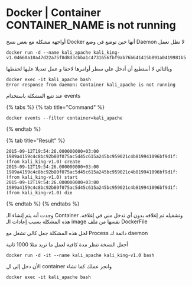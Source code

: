 # Docker \| Container CONTAINER\_NAME is not running

أواجهة مشكلة مع _بعض_ نسخ Docker أنها حين توضع في وضع Daemon لا تظل تعمل

```text
docker run -d --name kali_apache kali_king-v1.04660a10a47d22a75f8d8d3cbba1c4731656fbf9ab76b641415b891a0419981b5
```

وبالتالي لا أستطيع أن أدخل علي سطر أوامرها لاحقا و عمل تعديلا عليها لحفظها

```text
docker exec -it kali_apache bash
Error response from daemon: Container kali_apache is not running
```

عند تتبع المشكلة باستخدام events

{% tabs %}
{% tab title="Command" %}
```text
docker events --filter container=kali_apache
```
{% endtab %}

{% tab title="Result" %}
```
2015-09-12T19:54:26.000000000+03:00 1989a4159c4c8bc92b80f075ac5d45c615a245bc959021c4b819941096bf9d1f: (from kali_king-v1.0) create
2015-09-12T19:54:26.000000000+03:00 1989a4159c4c8bc92b80f075ac5d45c615a245bc959021c4b819941096bf9d1f: (from kali_king-v1.0) start
2015-09-12T19:54:26.000000000+03:00 1989a4159c4c8bc92b80f075ac5d45c615a245bc959021c4b819941096bf9d1f: (from kali_king-v1.0) die
```
{% endtab %}
{% endtabs %}

وجدت أنه يتم إنشاء الـ Container وتشغيله ثم إغلاقه بدون أي تدخل مني في إغلاقه. هذه المشكلة بسبب إعادات الـ image نفسها من ملف DockerFile

لحل هذه المشكلة جعل كالي تشغل مع Process دائمة ك daemon

أجعل النسخة تنظر مدة كافية لعمل ما تريد مثلا 1000 ثانية

```text
docker run -d -it --name kali_apache kali_king-v1.0 bash
```

الأن دخل إلى ال container وانجز عملك كما تشاء

```text
docker exec -it kali_apache bash
```

